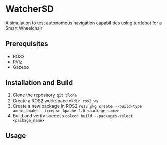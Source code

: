 # WatcherSD

A simulation to test autonomous navigation capabilities using turtlebot for a Smart Wheelchair


## Prerequisites
- ROS2
- RViz
- Gazebo

## Installation and Build
1. Clone the repository
   `git clone `
2. Create a ROS2 workspace
   `mkdir ros2_ws`
3. Create a new package in ROS2
   `ros2 pkg create --build-type ament_cmake --license Apache-2.0 <package_name>`
4. Build and verify success
   `colcon build --packages-select <package_name>`

## Usage
